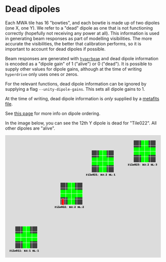 # Dead dipoles

Each MWA tile has 16 "bowties", and each bowtie is made up of two dipoles (one
X, one Y). We refer to a "dead" dipole as one that is not functioning correctly
(hopefully not receiving any power at all). This information is used in
generating beam responses as part of modelling visibilities. The more accurate
the visibilities, the better that calibration performs, so it is important to
account for dead dipoles if possible.

Beam responses are generated with
[`hyperbeam`](https://github.com/MWATelescope/mwa_hyperbeam) and dead dipole
information is encoded as a "dipole gain" of 1 ("alive") or 0 ("dead"). It is
possible to supply other values for dipole gains, although at the time of
writing `hyperdrive` only uses ones or zeros.

For the relevant functions, dead dipole information can be ignored by supplying
a flag `--unity-dipole-gains`. This sets all dipole gains to 1.

At the time of writing, dead dipole information is *only* supplied by a
[metafits file](metafits.md).

See [this
page](https://wiki.mwatelescope.org/pages/viewpage.action?pageId=48005139) for
more info on dipole ordering.

In the image below, you can see the 12th Y dipole is dead for "Tile022". All
other dipoles are "alive".

![](dead_dipoles.jpg)
